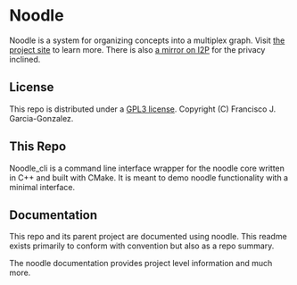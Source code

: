 # Noodle

Noodle is a system for organizing concepts into a multiplex graph.
Visit [the project site](https://noodle.franciscogg.site) to learn more.
There is also [a mirror on I2P](http://noodle.franciscogg.i2p) for the privacy inclined.

## License

This repo is distributed under a [GPL3 license]().
Copyright (C) Francisco J. Garcia-Gonzalez.

## This Repo

Noodle_cli is a command line interface wrapper for the noodle core written in C++ and built with CMake.
It is meant to demo noodle functionality with a minimal interface.

## Documentation

This repo and its parent project are documented using noodle.
This readme exists primarily to conform with convention but also as a repo summary.

The noodle documentation provides project level information and much more.
